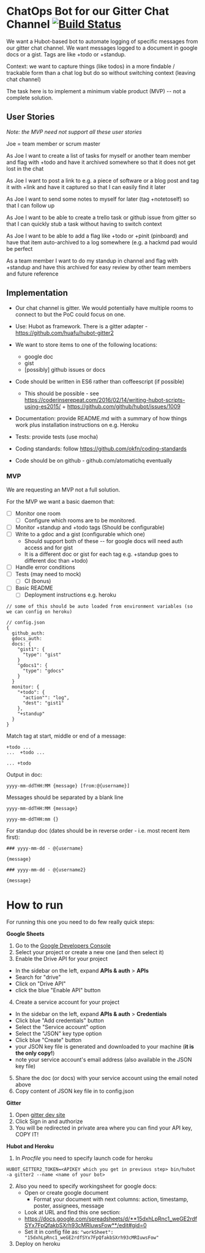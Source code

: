 ChatOps Bot for our Gitter Chat Channel
[![Build Status](https://travis-ci.com/weirdGuy/gitterbot.svg?token=eKyEegu8wsqS6HDsxeah&branch=master)](https://travis-ci.com/weirdGuy/gitterbot)
=======================================

We want a Hubot-based bot to automate logging of specific messages from our gitter chat channel. We want messages logged to a document in google docs or a gist. Tags are like +todo or +standup.

Context: we want to capture things (like todos) in a more findable / trackable form than a chat log but do so without switching context (leaving chat channel)

The task here is to implement a minimum viable product (MVP) -- not a complete solution.

## User Stories

*Note: the MVP need not support all these user stories*

Joe = team member or scrum master

As Joe I want to create a list of tasks for myself or another team member and flag with +todo and have it archived somewhere so that it does not get lost in the chat

As Joe I want to post a link to e.g. a piece of software or a blog post and tag it with +link and have it captured so that I can easily find it later

As Joe I want to send some notes to myself for later (tag +notetoself) so that I can follow up

As Joe I want to be able to create a trello task or github issue from gitter so that I can quickly stub a task without having to switch context

As Joe I want to be able to add a flag like +todo or +pinit (pinboard) and have that item auto-archived to a log somewhere (e.g. a hackmd pad would be perfect

As a team member I want to do my standup in channel and flag with +standup and have this archived for easy review by other team members and future reference

## Implementation

* Our chat channel is gitter. We would potentially have multiple rooms to connect to but the PoC could focus on one.

* Use: Hubot as framework. There is a gitter adapter -  https://github.com/huafu/hubot-gitter2

* We want to store items to one of the following locations:

  * google doc
  * gist
  * [possibly] github issues or docs

* Code should be written in ES6 rather than coffeescript (if possible)

  * This should be possible - see https://coderinserepeat.com/2016/02/14/writing-hubot-scripts-using-es2015/ + https://github.com/github/hubot/issues/1009

* Documentation: provide README.md with a summary of how things work plus installation instructions on e.g. Heroku

* Tests: provide tests (use mocha)

* Coding standards: follow https://github.com/okfn/coding-standards

* Code should be on github - github.com/atomatichq eventually

### MVP

We are requesting an MVP not a full solution.

For the MVP we want a basic daemon that:

- [ ] Monitor one room
  - [ ] Configure which rooms are to be monitored.
- [ ] Monitor +standup and +todo tags (Should be configurable)
- [ ] Write to a gdoc and a gist (configurable which one)
  - Should support both of these -- for google docs will need auth access and for gist
  - It is a different doc or gist for each tag e.g. +standup goes to different doc than +todo)
- [ ] Handle error conditions
- [ ] Tests (may need to mock)
  - [ ] CI (bonus)
- [ ] Basic README
  - [ ] Deployment instructions e.g. heroku

```javascript=
// some of this should be auto loaded from environment variables (so we can config on heroku)

// config.json
{
  github_auth:
  gdocs_auth:
  docs: {
    "gist1": {
      "type": "gist"
    }
    "gdocs1": {
      "type": "gdocs"
    }
  }
  monitor: {
    "+todo": {
      "action"": "log",
      "dest": "gist1"
    },
    "+standup"
  }
}
```

Match tag at start, middle or end of a message:

```
+todo ...
...  +todo ...

... +todo
```

Output in doc:

```
yyyy-mm-ddTHH:MM {message} [from:@{username}]

```

Messages should be separated by a blank line

```
yyyy-mm-ddTHH:MM {message}

yyyy-mm-ddTHH:mm {}
```

For standup doc (dates should be in reverse order - i.e. most recent item first):

```
### yyyy-mm-dd - @{username}

{message}

### yyyy-mm-dd - @{username2}

{message}
```

# How to run
For running this one you need to do few really quick steps:

__Google Sheets__
1. Go to the [Google Developers Console](https://console.developers.google.com/project)
2. Select your project or create a new one (and then select it)
3. Enable the Drive API for your project
  - In the sidebar on the left, expand __APIs & auth__ > __APIs__
  - Search for "drive"
  - Click on "Drive API"
  - click the blue "Enable API" button
4. Create a service account for your project
  - In the sidebar on the left, expand __APIs & auth__ > __Credentials__
  - Click blue "Add credentials" button
  - Select the "Service account" option
  - Select the "JSON" key type option
  - Click blue "Create" button
  - your JSON key file is generated and downloaded to your machine (__it is the only copy!__)
  - note your service account's email address (also available in the JSON key file)
5. Share the doc (or docs) with your service account using the email noted above
6. Copy content of JSON key file in to config.json

__Gitter__
1. Open [gitter dev site](https://developer.gitter.im/docs/welcome)
2. Click Sign in and authorize
3. You will be redirected in private area where you can find your API key, COPY IT!

__Hubot and Heroku__
1. In *Procfile* you need to specify launch code for heroku
```
HUBOT_GITTER2_TOKEN=<APIKEY which you get in previous step> bin/hubot -a gitter2 --name <name of your bot>
```
2. Also you need to specify workingsheet for google docs:
    * Open or create google document
      * Format your document with next columns: action, timestamp, poster, assignees, message
    * Look at URL and find this one section:
    * https://docs.google.com/spreadsheets/d/**15dxhLpRnc1_weGE2rdfSYx7FpQfakbSXrh93cMRIuwsFow**/edit#gid=0
    * Set it in config file as: ``` "workSheet": "15dxhLpRnc1_weGE2rdfSYx7FpQfakbSXrh93cMRIuwsFow" ```
3. Deploy on heroku
